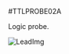<!--- PrjInfo ---> <!--- Please remove this line after manually editing --->
<!--- 00a56be08b96043df9e37d6aff7b6990 --->
<!--- Created:20170112-18:22: ---> 
<!--- Author:Mlab: ---> 
<!--- AuthorEmail:mlab@mlab.cz: ---> 
<!--- Tags:imported: ---> 
<!--- Ust:None: ---> 
<!--- Name:TTLPROBE02A: --->
#TTLPROBE02A 
<!--- LongName --->
Logic probe.
<!--- ELongName ---> 

<!--- Lead --->

<!--- ELead ---> 

![LeadImg](TTLPROBE02A_Small.jpg) 


​
​
<!--- Description --->
<!--- EDescription --->
<!--- Content --->
<!--- EContent --->
            